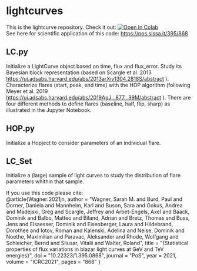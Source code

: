 # lightcurves

This is the lightcurve repository. Check it out: [![Open In Colab](https://colab.research.google.com/assets/colab-badge.svg)](https://colab.research.google.com/drive/1OqafFK4FQA_tBwTTnYMG-1D5uhTQ5X0D#scrollTo=european-mechanism) <br>
See here for scientific application of this code:
https://pos.sissa.it/395/868 

## LC.py
Initialize a LightCurve object based on time, flux and flux_error. 
Study its Bayesian block representation (based on Scargle et al. 2013  https://ui.adsabs.harvard.edu/abs/2013arXiv1304.2818S/abstract ).<br>
Characterize flares (start, peak, end time) with the HOP algorithm (following Meyer et al. 2019 https://ui.adsabs.harvard.edu/abs/2019ApJ...877...39M/abstract ). There are four different methods to define flares (baseline, half, flip, sharp) as illustrated in the Jupyter Notebook. 

## HOP.py
Initialize a Hopject to consider parameters of an individual flare.

## LC_Set
Initialize a (large) sample of light curves to study the distribution of flare parameters whithin that sample.<br>






If you use this code please cite: <br>
@article{Wagner:2021jn,
  author = "Wagner, Sarah M.  and  Burd, Paul  and  Dorner, Daniela  and  Mannheim, Karl  and  Buson, Sara  and  Gokus, Andrea  and  Madejski, Greg  and  Scargle, Jeffrey  and  Arbet-Engels, Axel  and  Baack, Dominik  and  Balbo, Matteo  and  Biland, Adrian  and  Bretz, Thomas  and  Buss, Jens  and  Elsaesser, Dominik  and  Eisenberger, Laura  and  Hildebrand, Dorothee  and  Iotov, Roman  and  Kalenski, Adelina  and  Neise, Dominik  and  Noethe, Maximilian  and  Paravac, Aleksander  and  Rhode, Wolfgang  and  Schleicher, Bernd  and  Sliusar, Vitalii  and  Walter, Roland",
  title = "{Statistical properties of flux variations in blazar light curves at GeV and TeV energies}",
  doi = "10.22323/1.395.0868",
  journal = "PoS",
  year = 2021,
  volume = "ICRC2021",
  pages = "868"
}
